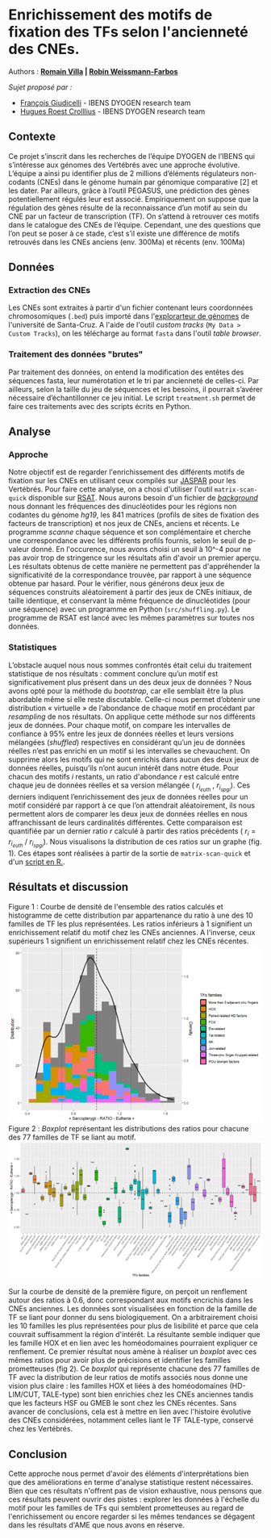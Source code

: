 # Enrichissement des motifs de fixation des TFs selon l'ancienneté des CNEs.
Authors : **[Romain Villa](mailto:rvilla@edu.bio.ens.psl.eu) | [Robin Weissmann-Farbos](mailto:weissman@edu.bio.ens.psl.eu)**

_Sujet proposé par :_
* [François Giudicelli](mailto:francois.giudicelli@ens.fr) - IBENS DYOGEN research team
* [Hugues Roest Crolllius](mailto:hrc@bio.ens.psl.eu) - IBENS DYOGEN research team

## Contexte
Ce projet s’inscrit dans les recherches de l’équipe DYOGEN de l’IBENS qui s’intéresse aux génomes des Vertébrés avec une approche évolutive. L’équipe a ainsi pu identifier plus de 2 millions d’éléments régulateurs non-codants (CNEs) dans le génome humain par génomique comparative [2] et les dater.
Par ailleurs, grâce à l’outil PEGASUS, une prédiction des gènes potentiellement régulés leur est associé. Empiriquement on suppose que la régulation des gènes résulte de la reconnaissance d’un motif au sein du CNE par un facteur de transcription (TF). On s’attend à retrouver ces motifs dans le catalogue des CNEs
de l’équipe. Cependant, une des questions que l’on peut se poser à ce stade, c’est s’il existe une différence de motifs retrouvés dans les CNEs anciens (env. 300Ma) et récents (env. 100Ma)
## Données
### Extraction des CNEs
Les CNEs sont extraites à partir d'un fichier contenant leurs coordonnées chromosomiques (```.bed```) puis importé dans l'[explorarteur de génomes](https://genome.ucsc.edu/) de l'université de Santa-Cruz. A l'aide de l'outil *custom tracks* (```My Data > Custom Tracks```), on les télécharge au format ```fasta``` dans l'outil *table browser*.
### Traitement des données "brutes"
Par traitement des données, on entend la modification des entêtes des séquences fasta, leur numérotation et le tri par ancienneté de celles-ci. Par ailleurs, selon la taille du jeu de séquences et les besoins, il pourrait s’avérer nécessaire d’échantillonner ce jeu initial. Le script ```treatment.sh``` permet de faire ces traitements avec des scripts écrits en Python.
## Analyse
### Approche
Notre objectif est de regarder l'enrichissement des différents motifs de fixation sur les CNEs en utilisant ceux compilés sur [JASPAR](https://jaspar.genereg.net/download/data/2022/CORE/JASPAR2022_CORE_vertebrates_non-redundant_pfms_transfac.txt) pour les Vertébrés. Pour faire cette analyse, on a chosi d'utiliser l'outil ```matrix-scan-quick``` disponible sur [RSAT](http://rsat.sb-roscoff.fr/). Nous aurons besoin d'un fichier de [_background_](https://rsat.eead.csic.es/plants/data/genomes/Homo_sapiens_GRCh37/oligo-frequencies/2nt_upstream-noorf_Homo_sapiens_GRCh37-noov-1str.freq.gz) nous donnant les fréquences des dinucléotides pour les régions non codantes du génome _hg19_, les 841 matrices (profils de sites de fixation des facteurs de transcription) et nos jeux de CNEs, anciens et récents. Le programme _scanne_ chaque séquence et son complémentaire et cherche une correspondance avec les différents profils fournis, selon le seuil de p-valeur donné. En l'occurence, nous avons choisi un seuil à 10^-4 pour ne pas avoir trop de stringence sur les résultats afin d'avoir un premier aperçu. Les résultats obtenus de cette manière ne permettent pas d'appréhender la significativité de la correspondance trouvée, par rapport à une séquence obtenue par hasard. Pour le vérifier, nous générons deux jeux de séquences construits aléatoirement à partir des jeux de CNEs initiaux, de taille identique, et conservant la même fréquence de dinucléotides (pour une séquence) avec un programme en Python (```src/shuffling.py```).  Le programme de RSAT est lancé avec les mêmes paramètres sur toutes nos données.
### Statistiques
L’obstacle auquel nous nous sommes confrontés était celui du traitement statistique de nos résultats : comment conclure qu’un motif est significativement plus présent dans un des deux jeux de données ?
Nous avons opté pour la méthode du _bootstrap_, car elle semblait être la plus abordable même si elle reste discutable. Celle-ci nous permet d’obtenir une distribution « virtuelle » de l’abondance de chaque motif en procédant par _resampling_ de nos résultats. On applique cette méthode sur nos différents jeux de données. Pour chaque motif, on compare les intervalles de confiance à 95% entre les jeux de données réelles et leurs versions mélangées (_shuffled_) respectives en considérant qu’un jeu de données réelles n’est pas enrichi en un motif si les intervalles se chevauchent. On supprime alors les motifs qui ne sont enrichis dans aucun des deux jeux de données réelles, puisqu’ils n’ont aucun intérêt dans notre étude. Pour chacun des motifs $i$ restants, un ratio d'abondance $r$ est calculé entre chaque jeu de données réelles et sa version mélangée ( $r_{i_{euth}}$ , $r_{i_{spgi}}$). Ces derniers indiquent l’enrichissement des jeux de données réelles pour un motif considéré par rapport à ce que l’on attendrait aléatoirement, ils nous permettent alors de comparer les deux jeux de données réelles en nous affranchissant de leurs cardinalités différentes. Cette comparaison est quantifiée par un dernier ratio $r$ calculé à partir des ratios précédents ( $r_i=r_{i_{euth}}$ / $r_{i_{spgi}}$). Nous visualisons la distribution de ces ratios sur un graphe (fig. 1). Ces étapes sont réalisées à partir de la sortie de ```matrix-scan-quick``` et d'un [script en R.](https://github.com/romain-villa/diff-motif_project/blob/main/script.R).

## Résultats et discussion
Figure 1 : Courbe de densité de l'ensemble des ratios calculés et histogramme de cette distribution par appartenance du ratio à une des 10 familles de TF les plus représentées. Les ratios inférieurs à 1 signifient un enrichissement relatif du motif chez les CNEs anciennes. A l'inverse, ceux supérieurs 1 signifient un enrichissement relatif chez les CNEs récentes.
![Histogramme et courbe de densité de la distribution des ratios](./plots/histo_curve_10.png?raw=true)
Figure 2 : _Boxplot_ représentant les distributions des ratios pour chacune des 77 familles de TF se liant au motif.
![Boxplot des distributions des ratios par famille de TF associé au motif](./plots/all.png?raw=true)

Sur la courbe de densité de la première figure, on perçoit un renflement autour des ratios à 0.6, donc correspondant aux motifs encrichis dans les CNEs anciennes. Les données sont visualisées en fonction de la famille de TF se liant pour donner du sens biologiquement. On a arbitrairement choisi les 10 familles les plus représentées pour plus de lisibilité et parce que cela couvrait suffisamment la région d'intérêt. La résultante semble indiquer que les famille HOX et en lien avec les homéodomaines pourraient expliquer ce renflement. Ce premier résultat nous amène à réaliser un _boxplot_ avec ces mêmes ratios pour avoir plus de précisions et identifier les familles prometteuses (fig 2). Ce _boxplot_ qui représente chacune des 77 familles de TF avec la distribution de leur ratios de motifs associés nous donne une vision plus claire : les familles HOX et liées à des homéodomaines (HD-LIM/CUT, TALE-type) sont bien enrichies chez les CNEs anciennes tandis que les facteurs HSF ou GMEB le sont chez les CNEs récentes. Sans avancer de conclusions, cela est à mettre en lien avec l'histoire évolutive des CNEs considérées, notamment celles liant le TF TALE-type, conservé chez les Vertébrés.

## Conclusion
Cette approche nous permet d'avoir des éléments d'interprétations bien que des améliorations en terme d'analyse statistique restent nécessaires. Bien que ces résultats n'offrent pas de vision exhaustive, nous pensons que ces résultats peuvent ouvrir des pistes : explorer les données à l'échelle du motif pour les familles de TFs qui semblent prometteuses au regard de l'enrichissement ou encore regarder si les mêmes tendances se dégagent dans les résultats d'AME que nous avons en réserve.

